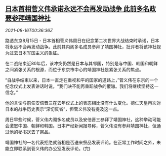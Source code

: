 <!--1629075662000-->
[日本首相菅义伟承诺永远不会再发动战争 此前多名政要参拜靖国神社](https://cn.reuters.com/article/japan-suga-0815-sun-idCNKBS2FH00X)
------

<div><i>2021-08-16T00:36:36Z</i></div><p>路透东京8月15日 - 日本首相菅义伟周日在纪念第二次世界大战结束时承诺，日本将永远不会再发动战争。此前其内阁多名成员参拜了靖国神社，批评者将该神社视为过去日本军国主义的象征。</p><p>在二战结束近80年后，该冲突仍然是日本与其邻国，特别是与中国、韩国和朝鲜之间紧张关系的根源，而位于东京市中心的靖国神社是紧张关系的焦点。</p><p>“自战争结束以来，日本一直走在重视和平的国家的道路上，”菅义伟在东京的一个纪念仪式上发表讲话时说，“我们决不能再重蹈战争的覆辙。我们将继续坚持这一信念。”</p><p>他的言论与前任安倍晋三在去年仪式上的表态相比没有什么变化。德仁天皇再次对日本的战争历史表示“深切反省”，但菅义伟没有提及这一点。</p><p>周日早些时候，菅义伟内阁多名成员以及安倍晋三参拜了靖国神社，这种举动可能会激怒中国、朝鲜和韩国。日本产经新闻报导称，菅义伟没有参拜靖国神社，但通过他的秘书送去了祭品。</p><p>靖国神社的一名代表拒绝就首相是否送来祭品发表评论。在正常工作时间之外，未能立即联系到菅义伟的办公室发表评论。(完)</p>
